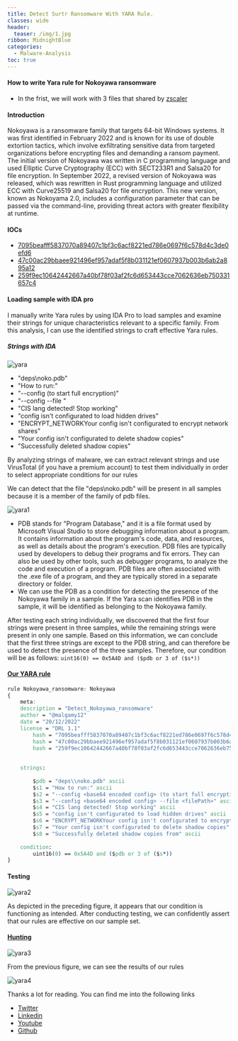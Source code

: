 ```yaml
---
title: Detect Surtr Ransomware With YARA Rule.
classes: wide
header: 
  teaser: /img/1.jpg
ribbon: MidnightBlue
categories:
  - Malware-Analysis
toc: true
---
```

<div class="cell markdown">

#### How to write Yara rule for Nokoyawa ransomware

</div>

<div class="cell markdown">

  - In the frist, we will work with 3 files that shared by
    [zscaler](https://www.zscaler.com/blogs/security-research/nokoyawa-ransomware-rust-or-bust)

</div>

<div class="cell markdown">

#### Introduction

Nokoyawa is a ransomware family that targets 64-bit Windows systems. It
was first identified in February 2022 and is known for its use of double
extortion tactics, which involve exfiltrating sensitive data from
targeted organizations before encrypting files and demanding a ransom
payment. The initial version of Nokoyawa was written in C programming
language and used Elliptic Curve Cryptography (ECC) with SECT233R1 and
Salsa20 for file encryption. In September 2022, a revised version of
Nokoyawa was released, which was rewritten in Rust programming language
and utilized ECC with Curve25519 and Salsa20 for file encryption. This
new version, known as Nokoyama 2.0, includes a configuration parameter
that can be passed via the command-line, providing threat actors with
greater flexibility at runtime.

</div>

<div class="cell markdown">

#### IOCs

  - [7095beafff5837070a89407c1bf3c6acf8221ed786e0697f6c578d4c3de0efd6](https://www.virustotal.com/gui/file/7095beafff5837070a89407c1bf3c6acf8221ed786e0697f6c578d4c3de0efd6)
  - [47c00ac29bbaee921496ef957adaf5f8b031121ef0607937b003b6ab2a895a12](https://www.virustotal.com/gui/file/47c00ac29bbaee921496ef957adaf5f8b031121ef0607937b003b6ab2a895a12)
  - [259f9ec10642442667a40bf78f03af2fc6d653443cce7062636eb750331657c4](https://www.virustotal.com/gui/file/259f9ec10642442667a40bf78f03af2fc6d653443cce7062636eb750331657c4)

</div>

<div class="cell markdown">

#### Loading sample with IDA pro

</div>

<div class="cell markdown">

I manually write Yara rules by using IDA Pro to load samples and examine
their strings for unique characteristics relevant to a specific family.
From this analysis, I can use the identified strings to craft effective
Yara rules.

</div>

<div class="cell markdown">

##### Strings with IDA

</div>

<div class="cell markdown">

![yara](https://user-images.githubusercontent.com/74544712/208954332-9d4f9356-59d1-4476-b042-46928d80f4cc.PNG)

</div>

<div class="cell markdown">

  - "deps\\noko.pdb"
  - "How to run:"
  - "--config <base64 encoded config> (to start full encryption)"
  - "--config <base64 encoded config> --file <filePath>"
  - "CIS lang detected\! Stop working"
  - "config isn't configurated to load hidden drives"
  - "ENCRYPT\_NETWORKYour config isn't configurated to encrypt network
    shares"
  - "Your config isn't configurated to delete shadow copies"
  - "Successfully deleted shadow copies"

</div>

<div class="cell markdown">

By analyzing strings of malware, we can extract relevant strings and use
VirusTotal (if you have a premium account) to test them individually in
order to select appropriate conditions for our rules

</div>

<div class="cell markdown">

We can detect that the file "deps\\noko.pdb" will be present in all
samples because it is a member of the family of pdb files.

![yara1](https://user-images.githubusercontent.com/74544712/208955279-174a42c3-7b44-45c4-ad09-12c6da6be785.PNG)


  - PDB stands for "Program Database," and it is a file format used by
    Microsoft Visual Studio to store debugging information about a
    program. It contains information about the program's code, data, and
    resources, as well as details about the program's execution. PDB
    files are typically used by developers to debug their programs and
    fix errors. They can also be used by other tools, such as debugger
    programs, to analyze the code and execution of a program. PDB files
    are often associated with the .exe file of a program, and they are
    typically stored in a separate directory or folder.
  - We can use the PDB as a condition for detecting the presence of the
    Nokoyawa family in a sample. If the Yara scan identifies PDB in the
    sample, it will be identified as belonging to the Nokoyawa family.

</div>

<div class="cell markdown">

After testing each string individually, we discovered that the first
four strings were present in three samples, while the remaining strings
were present in only one sample. Based on this information, we can
conclude that the first three strings are except to the PDB string, and
can therefore be used to detect the presence of the three samples.
Therefore, our condition will be as follows: `uint16(0) == 0x5A4D and
($pdb or 3 of ($s*))`

</div>

<div class="cell markdown">

#### [Our YARA rule](https://github.com/MalGamy/YARA_Rules/blob/main/Nokoyawa.yara)

</div>

<div class="cell markdown">

``` css
rule Nokoyawa_ransomware: Nokoyawa
{
    meta:
    description = "Detect_Nokoyawa_ransomware"
    author = "@malgamy12"
    date = "20/12/2022"
    license = "DRL 1.1"
        hash = "7095beafff5837070a89407c1bf3c6acf8221ed786e0697f6c578d4c3de0efd6"
        hash = "47c00ac29bbaee921496ef957adaf5f8b031121ef0607937b003b6ab2a895a12"
        hash = "259f9ec10642442667a40bf78f03af2fc6d653443cce7062636eb750331657c4"
  
                
    strings:
        
        $pdb = "deps\\noko.pdb" ascii
        $s1 = "How to run:" ascii
        $s2 = "--config <base64 encoded config> (to start full encryption)" ascii
        $s3 = "--config <base64 encoded config> --file <filePath>" ascii
        $s4 = "CIS lang detected! Stop working" ascii
        $s5 = "config isn't configurated to load hidden drives" ascii
        $s6 = "ENCRYPT_NETWORKYour config isn't configurated to encrypt network shares" ascii
        $s7 = "Your config isn't configurated to delete shadow copies" ascii
        $s8 = "Successfully deleted shadow copies from" ascii
        
    condition:
        uint16(0) == 0x5A4D and ($pdb or 3 of ($s*))
}
```

</div>

<div class="cell markdown">

#### Testing

</div>

<div class="cell markdown">

![yara2](https://user-images.githubusercontent.com/74544712/208954747-089149c0-57f9-46df-9bba-d88ea4b60728.PNG)


</div>

<div class="cell markdown">

As depicted in the preceding figure, it appears that our condition is
functioning as intended. After conducting testing, we can confidently
assert that our rules are effective on our sample set.

</div>

<div class="cell markdown">

#### [Hunting](https://www.hybrid-analysis.com/yara-search)

</div>

<div class="cell markdown">

![yara3](https://user-images.githubusercontent.com/74544712/208954817-b7ac3e9c-7018-4850-8ad1-6b79664712a3.PNG)


</div>

<div class="cell markdown">

From the previous figure, we can see the results of our rules

![yara4](https://user-images.githubusercontent.com/74544712/208954973-bd9eb1cb-8101-405a-8cd5-dcdd7ef7475f.PNG)

</div>

<div class="cell markdown">

Thanks a lot for reading. You can find me into the following links

  - [Twitter](https://twitter.com/MalGamy12)
  - [Linkedin](https://www.linkedin.com/in/gameel-ali-8041161bb/)
  - [Youtube](https://www.youtube.com/channel/UCdhYL47wLxxKOyaRsk4Moaw)
  - [Github](https://github.com/MalGamy)

</div>
